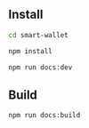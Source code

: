 ## Install

```bash
cd smart-wallet

npm install

npm run docs:dev
```

## Build

```bash
npm run docs:build
```
